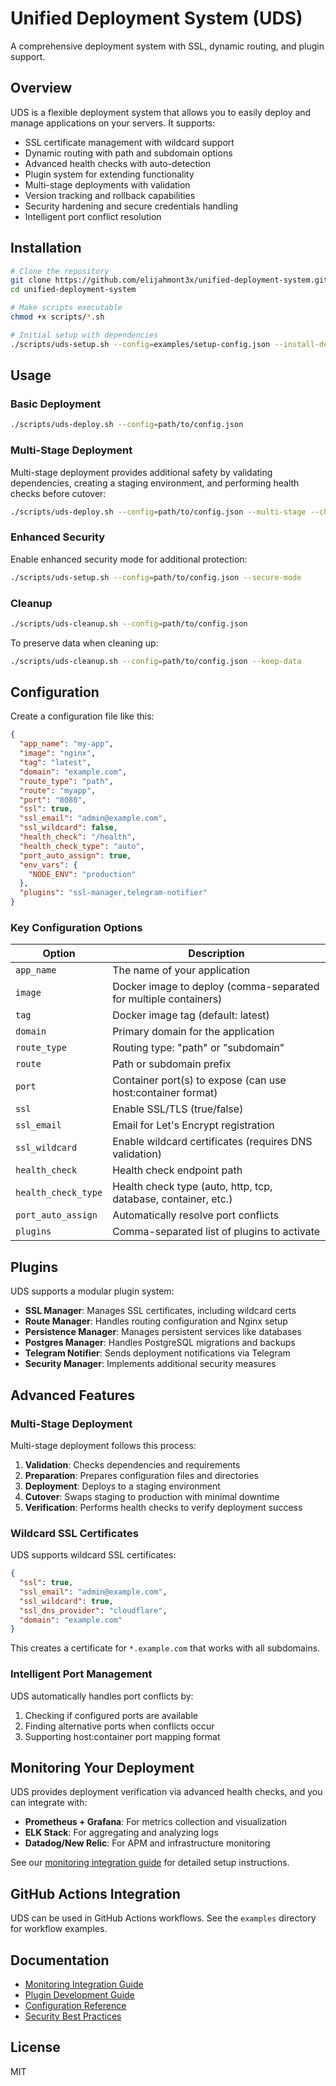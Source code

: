 # Unified Deployment System (UDS)

A comprehensive deployment system with SSL, dynamic routing, and plugin support.

## Overview

UDS is a flexible deployment system that allows you to easily deploy and manage applications on your servers. It supports:

- SSL certificate management with wildcard support
- Dynamic routing with path and subdomain options
- Advanced health checks with auto-detection
- Plugin system for extending functionality
- Multi-stage deployments with validation
- Version tracking and rollback capabilities
- Security hardening and secure credentials handling
- Intelligent port conflict resolution

## Installation

```bash
# Clone the repository
git clone https://github.com/elijahmont3x/unified-deployment-system.git
cd unified-deployment-system

# Make scripts executable
chmod +x scripts/*.sh

# Initial setup with dependencies
./scripts/uds-setup.sh --config=examples/setup-config.json --install-deps --check-system
```

## Usage

### Basic Deployment

```bash
./scripts/uds-deploy.sh --config=path/to/config.json
```

### Multi-Stage Deployment

Multi-stage deployment provides additional safety by validating dependencies, creating a staging environment, and performing health checks before cutover:

```bash
./scripts/uds-deploy.sh --config=path/to/config.json --multi-stage --check-dependencies
```

### Enhanced Security

Enable enhanced security mode for additional protection:

```bash
./scripts/uds-setup.sh --config=path/to/config.json --secure-mode
```

### Cleanup

```bash
./scripts/uds-cleanup.sh --config=path/to/config.json
```

To preserve data when cleaning up:

```bash
./scripts/uds-cleanup.sh --config=path/to/config.json --keep-data
```

## Configuration

Create a configuration file like this:

```json
{
  "app_name": "my-app",
  "image": "nginx",
  "tag": "latest",
  "domain": "example.com",
  "route_type": "path",
  "route": "myapp",
  "port": "8080",
  "ssl": true,
  "ssl_email": "admin@example.com",
  "ssl_wildcard": false,
  "health_check": "/health",
  "health_check_type": "auto",
  "port_auto_assign": true,
  "env_vars": {
    "NODE_ENV": "production"
  },
  "plugins": "ssl-manager,telegram-notifier"
}
```

### Key Configuration Options

| Option | Description |
|--------|-------------|
| `app_name` | The name of your application |
| `image` | Docker image to deploy (comma-separated for multiple containers) |
| `tag` | Docker image tag (default: latest) |
| `domain` | Primary domain for the application |
| `route_type` | Routing type: "path" or "subdomain" |
| `route` | Path or subdomain prefix |
| `port` | Container port(s) to expose (can use host:container format) |
| `ssl` | Enable SSL/TLS (true/false) |
| `ssl_email` | Email for Let's Encrypt registration |
| `ssl_wildcard` | Enable wildcard certificates (requires DNS validation) |
| `health_check` | Health check endpoint path |
| `health_check_type` | Health check type (auto, http, tcp, database, container, etc.) |
| `port_auto_assign` | Automatically resolve port conflicts |
| `plugins` | Comma-separated list of plugins to activate |

## Plugins

UDS supports a modular plugin system:

- **SSL Manager**: Manages SSL certificates, including wildcard certs
- **Route Manager**: Handles routing configuration and Nginx setup
- **Persistence Manager**: Manages persistent services like databases
- **Postgres Manager**: Handles PostgreSQL migrations and backups
- **Telegram Notifier**: Sends deployment notifications via Telegram
- **Security Manager**: Implements additional security measures

## Advanced Features

### Multi-Stage Deployment

Multi-stage deployment follows this process:
1. **Validation**: Checks dependencies and requirements
2. **Preparation**: Prepares configuration files and directories
3. **Deployment**: Deploys to a staging environment
4. **Cutover**: Swaps staging to production with minimal downtime
5. **Verification**: Performs health checks to verify deployment success

### Wildcard SSL Certificates

UDS supports wildcard SSL certificates:

```json
{
  "ssl": true,
  "ssl_email": "admin@example.com",
  "ssl_wildcard": true,
  "ssl_dns_provider": "cloudflare",
  "domain": "example.com"
}
```

This creates a certificate for `*.example.com` that works with all subdomains.

### Intelligent Port Management

UDS automatically handles port conflicts by:
1. Checking if configured ports are available
2. Finding alternative ports when conflicts occur
3. Supporting host:container port mapping format

## Monitoring Your Deployment

UDS provides deployment verification via advanced health checks, and you can integrate with:

- **Prometheus + Grafana**: For metrics collection and visualization
- **ELK Stack**: For aggregating and analyzing logs
- **Datadog/New Relic**: For APM and infrastructure monitoring

See our [monitoring integration guide](docs/monitoring.md) for detailed setup instructions.

## GitHub Actions Integration

UDS can be used in GitHub Actions workflows. See the `examples` directory for workflow examples.

## Documentation

- [Monitoring Integration Guide](docs/monitoring.md)
- [Plugin Development Guide](docs/plugin-development.md)
- [Configuration Reference](docs/configuration.md)
- [Security Best Practices](docs/security.md)

## License

MIT